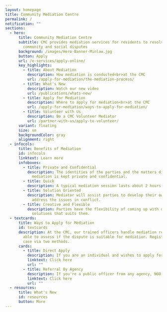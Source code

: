 ```yaml
---
layout: homepage
title: Community Mediation Centre
permalink: /
notification: ""
sections:
  - hero:
      title: Community Mediation Centre
      subtitle: CMC provides mediation services for residents to resolve relational,
        community and social disputes
      background: /images/Hero-Banner-Minlaw.jpg
      button: Apply
      url: /e-services/apply-online/
      key_highlights:
        - title: About Mediation
          description: How mediation is conducted<br>at the CMC
          url: /apply-for-mediation/the-mediation-process/
        - title: What's New
          description: Watch our new video
          url: /publications/whats-new/
        - title: Apply for Mediation
          description: Where to apply for mediation<br>at the CMC
          url: /apply-for-mediation/ways-to-apply-for-mediation/
        - title: Volunteer with Us
          description: Be a CMC Volunteer Mediator
          url: /partner-with-us/apply-to-volunteer/
      variant: floating
      size: sm
      backgroundColor: gray
      alignment: right
  - infocols:
      title: Benefits of Mediation
      id: infocols
      linktext: Learn more
      infoboxes:
        - title: Private and Confidential
          description: The identities of the parties and the matters discussed during the
            mediation is kept private and confidential.
        - title: Quick
          description: A typical mediation session lasts about 2 hours.
        - title: Solution Oriented
          description: Mediator will assist parties to develop their own solutions to
            address the issues in conflict.
        - title: Creative and Flexible
          description: Parties have the flexibility of coming up with out-of-the-box
            solutions that suits them.
  - textcards:
      title: Ways to Apply for Mediation
      id: textcards
      description: At the CMC, our trained officers handle mediation requests and are
        able to assess if the dispute is suitable for mediation. Register your
        case via two methods.
      cards:
        - title: Direct Apply
          description: If you are an individual and wishes to apply for a mediation
          linktext: Click here
          url: ""
        - title: Referral By Agency
          description: If you're a public officer from any agency, NGO, or welfare group
          linktext: Click here
          url: ""
  - resources:
      title: What's New
      id: resources
      button: More
---
```

